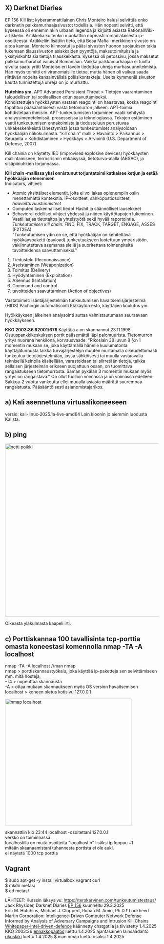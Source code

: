 ## X) Darknet Diaries  
EP 156 Kill list: kyberammattilainen Chris Monteiro halusi selvittää onko darknetin palkkamurhaajasivustot todellisia. Hän nopesti selvitti, että kyseessä oli ennemminkin urbaani legenda ja kirjoitti asiasta RationalWiki-artikkelin. Artikkelia kuitenkin muokattiin nopeasti romanialaisesta ip-osoitteesta. Artikkeliin lisättiin tieto, että Besa Mafia -merkkinen sivusto on aitoa kamaa. Monteiro kiinnostui ja pääsi sivuston huonon suojauksen takia lukemaan tilaussivuston asiakkaiden pyyntöjä, maksutoimituksia ja yksityiskohtaisia tietoja tilauskeikasta. Kysessä oli petossivu, jossa maksetut palkkamurharahat valuivat Romaniaan. Vaikka palkkamurhaajaa ei tuolta sivulta saatu yritti Monteiso eri tavoin tiedottaa uhreja murhasuunnitelmista. Hän myös toimitti eri viranomaisille tietoa, mutta hänen oli vaikea saada riittävän nopeita kansainvälisiä poliisikontakteja. Useita kymmeniä sivuston kautta tunnistettuja uhreja on jo murhattu. 

**Hutchins ym.**
APT Advanced Persistent Threat > Tietojen vaarantaminen taloudellisen tai sotilaallisen edun saavuttamiseksi.  
Kohdistettujen hyökkäysten vastaan reagointi on haastavaa, koska reagointi tapahtuu pääsääntöisesti vasta tietomurron jälkeen.
APT-toimia kohdistetaan ihmisiin. APT-tunkeutumisten torjuminen vaatii kehitystä analyysimenetelmissä, prosesseissa ja teknologiassa. Tekojen estäminen vaatii tunkeutumisen ennakoimista ja tiedusteluun perustuvaa uhkakeskehkeistä lähestymistä jossa tunkeutumiset analysoidaan hyökkääjän näkökulmasta. 
"kill chain" malli > Havainto > Paikannus > Seuranta > Kohdistaminen > Hyökkäys > Arviointi (U.S. Department of Defense, 2007)

Kill chainia on käytetty IED (improvised explosive devices) hyökkäysten mallintamiseen, terrosrismin ehkäisyssä, tietoturva-alalla (ABSAC), ja sisäpiiriuhkien torjunnassa.  

**Kill chain -mallissa yksi onnistunut torjuntatoimi katkaisee ketjun ja estää hyökkääjän etenemisen**  
Indicators, vihjeet: 
 - Atomic yksittäiset elementit, joita ei voi jakaa opienempiin osiin menettämättä kontekstia. IP-osoitteet, sähköpostiosoitteet, _haavoittuvuustunnisteet_
 - Computed laskennalliset tiedot Hashit ja säännölliset lausekkeet
 - Behavioral edelliset vihjeet yhdessä ja niiden käyttötapojen lukeminen. Vaatii laajaa tietotaitoa ja yhteistyötä sekä hyvää raportointia.
_Tunkeutumisen kill chain_:
FIND, FIX, TRACK, TARGET, ENGAGE, ASSES (F2T2EA)  
  "Tunkeutumisen ydin on se, että hyökkääjän on kehitettävä hyökkäyspaketti (payload) tunkeutuakseen luotettuun ympäristöön, vakiinnutettava asemansa siellä ja suoritettava toimenpiteitä tavoitteidensa saavuttamiseksi."

  1. Tiedustelu (Reconnaissance)  
  2. Aseistaminen (Weaponization)  
  3. Toimitus (Delivery)  
  4. Hyödyntäminen (Exploitation)
  5. ASennus (Isntallation)
  6. Command and control
  7. tavoitteiden saavuttaminen (Action of objectives)

Vastatoimet: 
isäntäjärjestelmän tunkeutumisen havaitsemisjärjestelmä (HIDS)
Pachingin automatisointi
Etäkäytön esto, käyttäjien koulutus ym.

Hyökkäyksen jälkeinen analysointi auttaa valmistautumaan seuraavaan hyökkäykseen. 


**KKO 2003:36 R2001/678** 
Käyttäjä a on skannannut 23.11.1998 Osuuspankkikeskuksen portit pääsemättä läpi palomuurista. 
Tietomurron yritys nuorena henkilönä, korvausvaade: 
"Rikoslain 38 luvun 8 §:n 1 momentin mukaan se, joka käyttämällä hänelle kuulumatonta käyttäjätunnusta taikka turvajärjestelyn muuten murtamalla oikeudettomasti tunkeutuu tietojärjestelmään, jossa sähköisesti tai muulla vastaavalla teknisellä keinolla käsitellään, varastoidaan tai siirretään tietoja, taikka sellaisen järjestelmän erikseen suojattuun osaan, on tuomittava rangaistukseen tietomurrosta. Saman pykälän 3 momentin mukaan myös yritys on rangaistava." On ollut tuolloin voimassa ja on voimassa edelleen. Sakkoa-2 vuotta vankeutta ellei muualla asiasta määrätä suurempaa rangaistusta. Pääsääntöisesti asianomistajarikos. 

## a) Kali asennettuna virtuaalikoneeseen
versio: kali-linux-2025.1a-live-amd64 
Loin kloonin jo aiemmin luodusta Kalista.  

## b) ping

<img width="565" alt="netti poikki" src="https://github.com/user-attachments/assets/9c242867-db1f-4f4f-8c5c-1bf40ad936e4" />    

Oikeasta yläkulmasta kaapeli irti. 

## c) Porttiskannaa 100 tavallisinta tcp-porttia omasta koneestasi komennolla nmap -TA -A localhost

nmap -TA -A localhost  //man nmap  
nmap > porttiskannaustyökalu, joka käyttää ip-paketteja sen selvittämiseen mm. mitä hosteja,   
-T4 > nopeuttaa skannausta  
-A > ottaa mukaan skannaukseen myös OS version havaitsemisen  
localhost > koneen oletus kotisivu 127.0.0.1  

<img width="414" alt="nmap localhost" src="https://github.com/user-attachments/assets/2baa9b29-ce8f-4d77-b163-24c4a938a733" />

skannattiin klo 23:44 localhost -osoitettani 127.0.0.1   
verkko on toiminnassa.   
localhostilla on muita osoitteita "localhostin" lisäksi ip loppuu ::1  
mitään skaanaamistani tuhannesta portista ei ole auki.  
ei näytetä 1000 tcp porttia  

## Vagrant 
$ sudo apt-get -y install virtualbox vagrant curl  
$ mkdir metas/  
$ cd metas/  







     

LÄHTEET: 
Kurssin läksysivu: https://terokarvinen.com/tunkeutumistestaus/  
Jack Rhysider, Darknet Diaries [EP 156](https://darknetdiaries.com/episode/156/) kuunneltu 29.3.2025   
Eric M. Hutchins, Michael J. Cloppert, Rohan M. Amin, Ph.D.‡ Lockheed Martin Corporation: Intelligence-Driven Computer Network Defense
Informed by Analysis of Adversary Campaigns and Intrusion Kill Chains [Whitepaper-intel-driven-defence](https://lockheedmartin.com/content/dam/lockheed-martin/rms/documents/cyber/LM-White-Paper-Intel-Driven-Defense.pdf)  käännetty chatgptlla ja tiivistetty 1.4.2025  
KKO 2003:36 [ennakkopäätös](https://finlex.fi/fi/oikeuskaytanto/korkein-oikeus/ennakkopaatokset/2003/36#OT0_OT0) luettu 1.4.2025
ajantasainen lainsäädäntö [rikoslaki](https://finlex.fi/fi/lainsaadanto/1889/39-001?language=fin&highlightId=591158&highlightParams=%7B%22type%22%3A%22BASIC%22%2C%22search%22%3A%22rikoslaki%22%7D#chp_38v19950578__sec_10v20110441__heading) luettu 1.4.2025
$ man nmap luettu osaksi 1.4.2025
